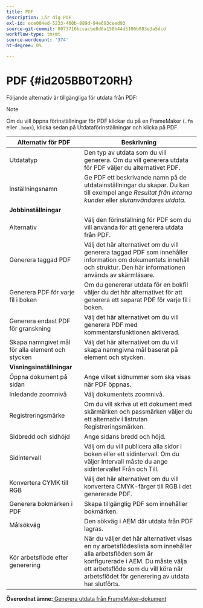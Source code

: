 ```yaml
---
title: PDF
description: Lär dig PDF
exl-id: ece004ed-5233-460b-889d-94e693ceed93
source-git-commit: 8073716bccacbe8d6a158b44d5106b083e3a5dcd
workflow-type: tm+mt
source-wordcount: '374'
ht-degree: 0%

---
```


# PDF {#id205BB0T20RH}

Följande alternativ är tillgängliga för utdata från PDF:

>[!NOTE]
>
> Om du vill öppna förinställningar för PDF klickar du på en FrameMaker \(`.fm` eller `.book`\), klicka sedan på Utdataförinställningar och klicka på PDF.

| Alternativ för PDF | Beskrivning |
|-----------|-----------|
| Utdatatyp | Den typ av utdata som du vill generera. Om du vill generera utdata för PDF väljer du alternativet PDF. |
| Inställningsnamn | Ge PDF ett beskrivande namn på de utdatainställningar du skapar. Du kan till exempel ange *Resultat från interna kunder* eller *slutanvändares utdata*. |
| **Jobbinställningar** |
| Alternativ | Välj den förinställning för PDF som du vill använda för att generera utdata från PDF. |
| Generera taggad PDF | Välj det här alternativet om du vill generera taggad PDF som innehåller information om dokumentets innehåll och struktur. Den här informationen används av skärmläsare. |
| Generera PDF för varje fil i boken | Om du genererar utdata för en bokfil väljer du det här alternativet för att generera ett separat PDF för varje fil i boken. |
| Generera endast PDF för granskning | Välj det här alternativet om du vill generera PDF med kommentarsfunktionen aktiverad. |
| Skapa namngivet mål för alla element och stycken | Välj det här alternativet om du vill skapa namngivna mål baserat på element och stycken. |
| **Visningsinställningar** |
| Öppna dokument på sidan | Ange vilket sidnummer som ska visas när PDF öppnas. |
| Inledande zoomnivå | Välj dokumentets zoomnivå. |
| Registreringsmärke | Om du vill skriva ut ett dokument med skärmärken och passmärken väljer du ett alternativ i listrutan Registreringsmärken. |
| Sidbredd och sidhöjd | Ange sidans bredd och höjd. |
| Sidintervall | Välj om du vill publicera alla sidor i boken eller ett sidintervall. Om du väljer Intervall måste du ange sidintervallet Från och Till. |
| Konvertera CYMK till RGB | Välj det här alternativet om du vill konvertera CMYK-färger till RGB i det genererade PDF. |
| Generera bokmärken i PDF | Skapa tillgänglig PDF som innehåller bokmärken. |
| Målsökväg | Den sökväg i AEM där utdata från PDF lagras. |
| Kör arbetsflöde efter generering | När du väljer det här alternativet visas en ny arbetsflödeslista som innehåller alla arbetsflöden som är konfigurerade i AEM. Du måste välja ett arbetsflöde som du vill köra när arbetsflödet för generering av utdata har slutförts. |

**Överordnat ämne:**[ Generera utdata från FrameMaker-dokument](fm-output-generatation.md)
